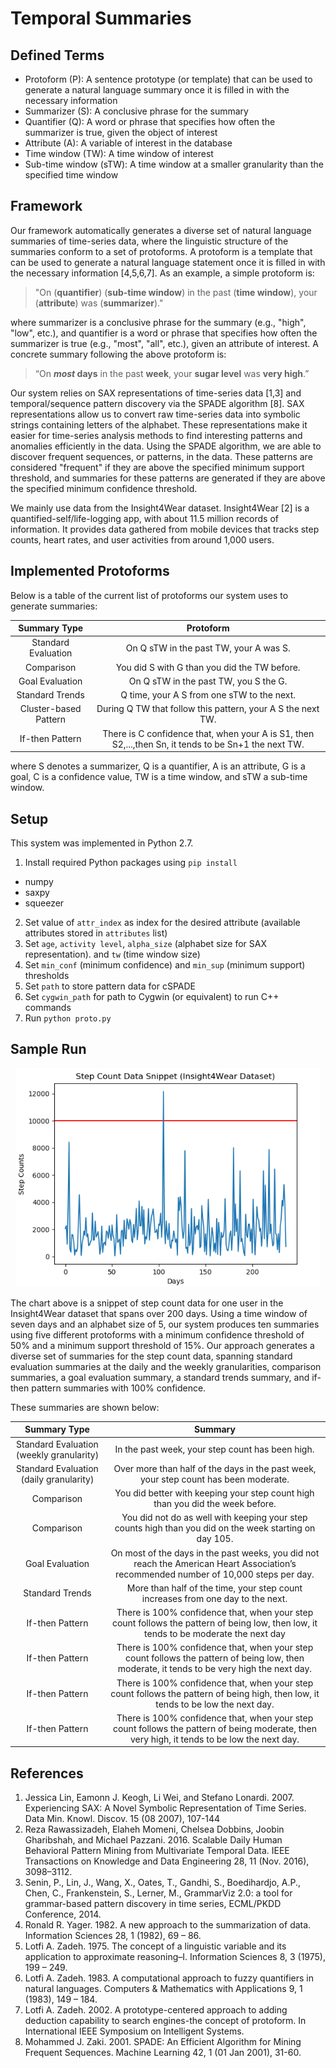 # Temporal Summaries

## Defined Terms

- Protoform (P): A sentence prototype (or template) that can be used to generate a natural language summary once it is filled in with the necessary information
- Summarizer (S): A conclusive phrase for the summary
- Quantifier (Q): A word or phrase that specifies how often the summarizer is true, given the object of interest
- Attribute (A): A variable of interest in the database
- Time window (TW): A time window of interest
- Sub-time window (sTW): A time window at a smaller granularity than the specified time window

## Framework

Our framework automatically generates a diverse set of natural language summaries of time-series data, where the linguistic structure of the summaries conform to a set of protoforms. A protoform is a template that can be used to generate a natural language statement once it is filled in with the necessary information [4,5,6,7]. As an example, a simple protoform is:

> "On (**quantifier**) (**sub-time window**) in the past (**time window**), your (**attribute**) was (**summarizer**)."
  
where summarizer is a conclusive phrase for the summary (e.g., "high", "low", etc.), and quantifier is a word or phrase that specifies how often the summarizer is true (e.g., "most", "all", etc.), given an attribute of interest.  A concrete summary following the above protoform is: 

> “On **_most_ days** in the past **week**, your **sugar level** was **very high**.”

Our system relies on SAX representations of time-series data [1,3] and temporal/sequence pattern discovery via the SPADE algorithm [8]. SAX representations allow us to convert raw time-series data into symbolic strings containing letters of the alphabet. These representations make it easier for time-series analysis methods to find interesting patterns and anomalies efficiently in the data. Using the SPADE algorithm, we are able to discover frequent sequences, or patterns, in the data. These patterns are considered "frequent" if they are above the specified minimum support threshold, and summaries for these patterns are generated if they are above the specified minimum confidence threshold.

We mainly use data from the Insight4Wear dataset. Insight4Wear [2] is a quantified-self/life-logging app, with about 11.5 million records of information. It provides data gathered from mobile devices that tracks step counts, heart rates, and user activities from around 1,000 users.

## Implemented Protoforms

Below is a table of the current list of protoforms our system uses to generate summaries:

|     Summary Type      |   Protoform   |
|:---------------------:|:-------------:| 
| Standard Evaluation   | On Q sTW in the past TW, your A was S. | 
| Comparison            | You did S with G than you did the TW before.     |   
| Goal Evaluation       | On Q sTW in the past TW, you S the G.      |    
| Standard Trends       | Q time, your A S from one sTW to the next.     |  
| Cluster-based Pattern | During Q TW that follow this pattern, your A S the next TW.     |  
| If-then Pattern       | There is C confidence that, when your A is S1, then S2,...,then Sn, it tends to be Sn+1 the next TW.      | 

where S denotes a summarizer, Q is a quantifier, A is an attribute, G is a goal, C is a confidence value, TW is a time window, and sTW a sub-time window.


## Setup

This system was implemented in Python 2.7.

1. Install required Python packages using `pip install`
- numpy
- saxpy 
- squeezer
2. Set value of `attr_index` as index for the desired attribute (available attributes stored in `attributes` list)
3. Set `age`, `activity level`, `alpha_size` (alphabet size for SAX representation). and `tw` (time window size)
4. Set `min_conf` (minimum confidence) and `min_sup` (minimum support) thresholds
5. Set `path` to store pattern data for cSPADE
6. Set `cygwin_path` for path to Cygwin (or equivalent) to run C++ commands
7. Run `python proto.py` 

## Sample Run
<p align="center">
  <img src="https://github.com/harrij15/TemporalSummaries/blob/master/stepcountdata.png" height="350" weight="350"/>
</p>

The chart above is a snippet of step count data for one user in the Insight4Wear dataset that spans over 200 days. Using a time window of seven days and an alphabet size of 5, our system produces ten summaries using five different protoforms with a minimum confidence threshold of 50% and a minimum support threshold of 15%. Our approach generates a diverse set of summaries for the step count data, spanning standard evaluation summaries at the daily and the weekly granularities, comparison summaries, a goal evaluation summary, a standard trends summary, and if-then pattern summaries with 100% confidence.

These summaries are shown below:

|     Summary Type      |   Summary   |
|:---------------------:|:-------------:| 
| Standard Evaluation (weekly granularity)   | In the past week, your step count has been high. | 
| Standard Evaluation (daily granularity)  | Over more than half of the days in the past week, your step count has been moderate. | 
| Comparison            | You did better with keeping your step count high than you did the week before.     |   
| Comparison            | You did not do as well with keeping your step counts high than you did on the week starting on day 105.   |   
| Goal Evaluation       | On most of the days in the past weeks, you did not reach the American Heart Association’s recommended number of 10,000 steps per day.      |    
| Standard Trends       | More than half of the time, your step count increases from one day to the next.     |  
| If-then Pattern       | There is 100% confidence that, when your step count follows the pattern of being low, then low, it tends to be moderate the next day      |
| If-then Pattern       | There is 100% confidence that, when your step count follows the pattern of being low, then moderate, it tends to be very high the next day.      | 
| If-then Pattern       | There is 100% confidence that, when your step count follows the pattern of being high, then low, it tends to be low the next day.      | 
| If-then Pattern       | There is 100% confidence that, when your step count follows the pattern of being moderate, then very high, it tends to be low the next day.      | 


## References
1. Jessica Lin, Eamonn J. Keogh, Li Wei, and Stefano Lonardi. 2007. Experiencing SAX: A Novel Symbolic Representation of Time Series. Data Min. Knowl. Discov. 15 (08 2007), 107-144
2. Reza Rawassizadeh, Elaheh Momeni, Chelsea Dobbins, Joobin Gharibshah, and Michael Pazzani. 2016. Scalable Daily Human Behavioral Pattern Mining from Multivariate Temporal Data. IEEE Transactions on Knowledge and Data Engineering 28, 11 (Nov. 2016), 3098–3112.
3. Senin, P., Lin, J., Wang, X., Oates, T., Gandhi, S., Boedihardjo, A.P., Chen, C., Frankenstein, S., Lerner, M., GrammarViz 2.0: a tool for grammar-based pattern discovery in time series, ECML/PKDD Conference, 2014.
4. Ronald R. Yager. 1982. A new approach to the summarization of data. Information Sciences 28, 1 (1982), 69 – 86.
5.	Lotfi A. Zadeh. 1975. The concept of a linguistic variable and its application to approximate reasoning–I. Information Sciences 8, 3 (1975), 199 – 249.
6.	Lotfi A. Zadeh. 1983. A computational approach to fuzzy quantifiers in natural languages. Computers & Mathematics with Applications 9, 1 (1983), 149 – 184.
7.	Lotfi A. Zadeh. 2002. A prototype-centered approach to adding deduction capability to search engines-the concept of protoform. In International IEEE Symposium on Intelligent Systems.
8.	Mohammed J. Zaki. 2001. SPADE: An Efficient Algorithm for Mining Frequent Sequences. Machine Learning 42, 1 (01 Jan 2001), 31-60.
